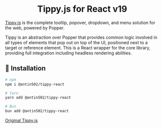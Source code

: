 
<div align="center">
  <h1>Tippy.js for React v19</h1>
</div>

[Tippy.js](https://github.com/VladimirAntin/tippyjs-react) is the complete tooltip,
popover, dropdown, and menu solution for the web, powered by Popper.

Tippy is an abstraction over Popper that provides common logic involved in all
types of elements that pop out on top of the UI, positioned next to a target or
reference element. This is a React wrapper for the core library, providing full
integration including headless rendering abilities.

## 🚀 Installation

```bash
# npm
npm i @antin502/tippy-react

# Yarn
yarn add @antin502/tippy-react

# Bun
bun add @antin502/tippy-react
```
[Original Tippy.js](https://github.com/atomiks/tippyjs-react)